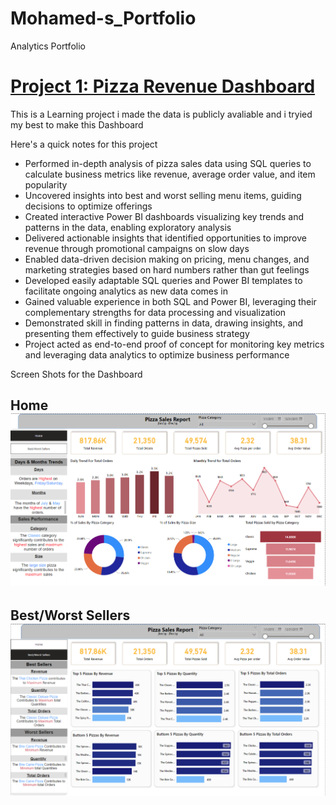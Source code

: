 # Mohamed-s_Portfolio
Analytics Portfolio

# [Project 1: Pizza Revenue Dashboard](https://github.com/Mohammedelmargane/Pizza_RevenueProject)

This is a Learning project i made the data is publicly avaliable and i tryied my best to make this Dashboard 

Here's a quick notes for this project

* Performed in-depth analysis of pizza sales data using SQL queries to calculate business metrics like revenue, average order value, and item popularity
* Uncovered insights into best and worst selling menu items, guiding decisions to optimize offerings
* Created interactive Power BI dashboards visualizing key trends and patterns in the data, enabling exploratory analysis
* Delivered actionable insights that identified opportunities to improve revenue through promotional campaigns on slow days
* Enabled data-driven decision making on pricing, menu changes, and marketing strategies based on hard numbers rather than gut feelings
* Developed easily adaptable SQL queries and Power BI templates to facilitate ongoing analytics as new data comes in
* Gained valuable experience in both SQL and Power BI, leveraging their complementary strengths for data processing and visualization
* Demonstrated skill in finding patterns in data, drawing insights, and presenting them effectively to guide business strategy
* Project acted as end-to-end proof of concept for monitoring key metrics and leveraging data analytics to optimize business performance

Screen Shots for the Dashboard

 ## Home  ![](https://github.com/Mohammedelmargane/Mohamed-s_Portfolio/blob/f9b662467efd3120eb0f70193b3ece95261b4ede/Images/Screenshot%202023-09-30%20195100.png)
  
 ## Best/Worst Sellers ![alt text](https://github.com/Mohammedelmargane/Mohamed-s_Portfolio/blob/1950dea65750b54339143ccd4a24e500b83ca031/Images/Screenshot%202023-09-30%20195633.png)
  
